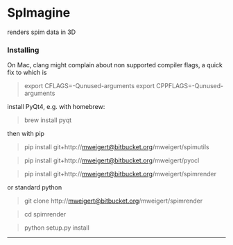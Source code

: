 # SpImagine

renders spim data in 3D


### Installing

On Mac, clang might complain about non supported compiler flags, a quick fix to which is

> export CFLAGS=-Qunused-arguments
> export CPPFLAGS=-Qunused-arguments


install PyQt4, e.g. with homebrew:
> brew install pyqt


then with pip

> pip install git+http://mweigert@bitbucket.org/mweigert/spimutils

> pip install git+http://mweigert@bitbucket.org/mweigert/pyocl

> pip install git+http://mweigert@bitbucket.org/mweigert/spimrender


or standard python 

> git clone http://mweigert@bitbucket.org/mweigert/spimrender

> cd spimrender

> python setup.py install

-----